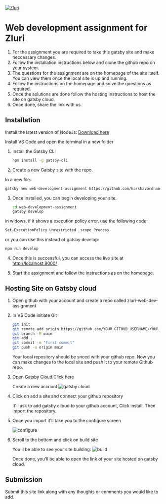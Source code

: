 
<a href="https://www.zluri.com/" target="_blank">
<img src="http://cdn.mcauto-images-production.sendgrid.net/ae71217ff9ae4a07/535a0e46-afb0-44b7-80a0-cd50675c6789/1191x678.png" alt="Zluri" />
</a>

# Web development assignment for Zluri

1. For the assignment you are required to take this gatsby site and make neccessary changes.
2. Follow the installation instructions below and clone the github repo on your system.
3. The questions for the assignment are on the homepage of the site itself. You can view them once the local site is up and running.
4. Follow the instructions on the homepage and solve the questions as required.
5. Once the solutions are done follow the hosting instructions to host the site on gatsby cloud.
6. Once done, share the link with us.


## Installation

Install the latest version of NodeJs: <a href="https://nodejs.org/en" target="_blank">Download here</a>

Install VS Code and open the terminal in a new folder

1. Install the Gatsby CLI

   ```sh
   npm install -g gatsby-cli
   ```

2. Create a new Gatsby site with the repo.

In a new file: 

   ```sh
   gatsby new web-development-assignment https://github.com/harshavardhan-zluri/web-development-assignment
   ```

3. Once installed, you can begin developing your site.

   ```sh
   cd web-development-assignment
   gatsby develop
   ```
in widows, if it shows a execution policy error, use the following code:

   ```sh
   Set-ExecutionPolicy Unrestricted _scope Process
   ```

or you can use this instead of gatsby develop:

   ```sh
   npm run develop
   ```

4. Once this is successful, you can access the live site at <a href="http://localhost:8000/"> http://localhost:8000/ </a>

5. Start the assignment and follow the instructions as on the homepage.


## Hosting Site on Gatsby cloud

1. Open github with your account and create a repo called zluri-web-dev-assignment

2. In VS Code initiate Git

   ```sh
   git init
   git remote add origin https://github.com/YOUR_GITHUB_USERNAME/YOUR_GITHUB_REPO_NAME.git
   git branch -M main
   git add .
   git commit -m "first commit"
   git push -u origin main
   ```

   Your local repository should be snced with your github repo.
   Now you can make changes to the local site and push it to your remote Github repo.
   
3. Open Gatsby Cloud <a href="https://www.gatsbyjs.com/dashboard/" > Click here </a>

   Create a new account
   <img src="https://www.gatsbyjs.com/static/9c130998b561f1770834309715c99d5b/321ea/01-create-a-site-button.png" alt="gatsby cloud" />


4. Click on add a site and connect your github repository

   It'll ask to add gatsby clloud to your github account, Click install.
   Then import the repository.

5. Once you import it'll take you to the configure screen

   <img src="https://www.gatsbyjs.com/static/61bb418dbf509217b076a19507374eef/321ea/05-add-site-details.png" alt="configure" />
   
6. Scroll to the bottom and click on build site

   You'll be able to see your site building:
   <img src="https://www.gatsbyjs.com/static/d82ecf06f74d4195697a9a4c9253049d/321ea/07-site-page.png" alt="build" />

   Once done, you'll be able to open the link of your site hosted on gatsby cloud.

## Submission

Submit this site link along with any thoughts or comments you would like to add.
   
